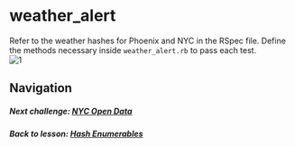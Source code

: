# weather_alert
Refer to the weather hashes for Phoenix and NYC in the RSpec file. Define the methods necessary inside `weather_alert.rb` to pass each test.  
![1](http://i.imgur.com/9LODGaC.gif)  

## Navigation  
##### Next challenge: [NYC Open Data](https://github.com/Coderdotnew/intro_web_apps_bs/tree/master/10_class/03_hash_enumerables/code/03_nyc_open_data)  
##### Back to lesson: [Hash Enumerables](https://github.com/Coderdotnew/intro_web_apps_bs/tree/master/05_class/02_array_enumerables) 